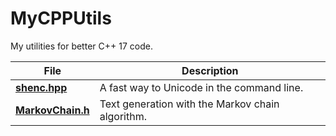 # MyCPPUtils
My utilities for better C++ 17 code.

File                              | Description
----------------------------------|------------------------------------------------
[**shenc.hpp**](shenc.hpp)        |A fast way to Unicode in the command line.
[**MarkovChain.h**](MarkovChain.h)|Text generation with the Markov chain algorithm.
